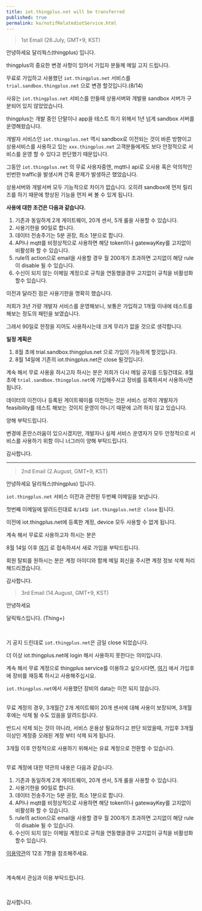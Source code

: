 ```yaml
---
title: iot.thingplus.net will be transferred
published: true
permalink: ko/notifRelatediotService.html
---
```





>1st Email (26.July, GMT+9, KST)



안녕하세요
달리웍스(thingplus) 입니다.

thingplus의 중요한 변경 사항이 있어서 가입자 분들께 메일 고지 드립니다.

무료로 가입하고 사용했던 `iot.thingplus.net` 서비스를 `trial.sandbox.thingplus.net` 으로 변경 할것입니다.(8/14)

사유는 `iot.thingplus.net` 서비스를 만들때 상용서버와 개발용 sandbox 서버가 구분되어 있지 않았었습니다.

thingplus는 개발 중인 단말이나 app을 테스트 하기 위해서 1년 넘게 sandbox 서버를 운영해왔습니다.

개발자 서비스인 `iot.thingplus.net` 역시 sandbox로 이전되는 것이 바른 방향이고 상용서비스를 사용하고 있는 `xxx.thingplus.net` 고객분들에게도 보다 안정적으로 서비스를 운영 할 수 있다고 판단했기 때문입니다.

그동안 `iot.thingplus.net` 의 무료 사용자중엔, mqtt나 api로 오사용 혹은 악의적인 빈번한 traffic을 발생시켜 간혹 문제가 발생하곤 했었습니다.

상용서버와 개발서버 모두 기능적으로 차이가 없습니다. 오히려 sandbox에 먼저 릴리즈를 하기 때문에 향상된 기능을 먼저 써 볼 수 있게 됩니다.

**사용에 대한 조건은 다음과 같습니다.**
1. 기존과 동일하게 2개 게이트웨이, 20개 센서, 5개 룰을 사용할 수 있습니다.
2. 사용기한을 90일로 합니다.
3. 데이터 전송주기는 5분 권장, 최소 1분으로 합니다.
4. API나 mqtt를 비정상적으로 사용하면 해당 token이나 gatewayKey를  고지없이 비활성화 할 수 있습니다.
5. rule의 action으로 email을 사용할 경우 월 200개가 초과하면 고지없이 해당 rule이 disable 될 수 있습니다.
6. 수신이 되지 않는 이메일 계정으로 규칙을 연동했을경우 고지없이 규칙을 비활성화 할수 있습니다.

이전과 달라진 점은 사용기한을 명확히 했습니다.

저희가 3년 가량 개발자 서비스를 운영해보니, 보통은 가입하고 1개월 이내에 테스트를 해보는 정도의 패턴을 보였습니다.

그래서 90일로 한정을 지어도 사용하시는데 크게 무리가 없을 것으로 생각합니다.

**일정 계획은**
1. 8월 초에 trial.sandbox.thingplus.net 으로 가입이 가능하게 할것입니다.
2. 8월 14일에 기존의 iot.thingplus.net은 close 될것입니다.

계속 해서 무료 사용을 하시고자 하시는 분은 저희가 다시 메일 공지를 드릴건데요. 8월 초에 `trial.sandbox.thingplus.net`에 가입해주시고 장비를 등록하셔서 사용하시면 됩니다.

데이터의 이전이나 등록된 게이트웨이를 이전하는 것은 서비스 성격이 개발자가 feasibility를 테스트 해보는 것이지 운영이 아니기 때문에 고려 하지 않고 있습니다.

양해 부탁드립니다.

변경에 혼란스러움이 있으시겠지만, 개발자나 실제 서비스 운영자가 모두 안정적으로 서비스를 사용하기 위함 이니 너그러이 양해 부탁드립니다.

감사합니다.

---

>2nd Email (2.August, GMT+9, KST)

안녕하세요
달리웍스(thingplus) 입니다.

`iot.thingplus.net` 서비스 이전과 관련된 두번째 이메일을 보냅니다.

첫번째 이메일에 알려드린대로 `8/14일 iot.thingplus.net은 close` 됩니다.

이전에 iot.thingplus.net에 등록한 계정, device 모두 사용할 수 없게 됩니다.

계속 해서 무료로 사용하고자 하시는 분은

8월 14일 이후 [여기](https://trial.sandbox.thingplus.net/#/register) 로 접속하셔서 새로 가입을 부탁드립니다.

회원 탈퇴를 원하시는 분은 계정 아이디와 함께 메일 회신을 주시면 계정 정보 삭제 처리 해드리겠습니다.

감사합니다.

>3rd Email (14.August, GMT+9, KST)

안녕하세요

달릭웍스입니다. (Thing+)

<br>

기 공지 드린대로 `iot.thingplus.net`은 금일 close 되었습니다.

더 이상 iot.thingplus.net에 login 해서 사용하지 못한다는 의미입니다.

계속 해서 무료 계정으로 thingplus service를 이용하고 싶으시다면, [여기](https://trial.sandbox.thingplus.net/#/register) 에서 가입후에 장비를 재등록 하시고 사용해주십시요.

`iot.thingplus.net`에서 사용했던 장비의 data는 이전 되지 않습니다.

<br>
무료 계정의 경우, 3개월간 2개 게이트웨이 20개 센서에 대해 사용이 보장되며, 3개월 후에는 삭제 될 수도 있음을 알려드립니다.

반드시 삭제 되는 것이 아니라, 서비스 운용상 필요하다고 판단 되었을때, 가입후 3개월 이상인 계정중 오래된 계정 부터 삭제 되게 됩니다.

3개월 이후 안정적으로 사용하기 위해서는 유료 계정으로 전환할 수 있습니다.

<br>
무료 계정에 대한 약관의 내용은 다음과 같습니다.

1. 기존과 동일하게 2개 게이트웨이, 20개 센서, 5개 룰을 사용할 수 있습니다.
2. 사용기한을 90일로 합니다.
3. 데이터 전송주기는 5분 권장, 최소 1분으로 합니다.
4. API나 mqtt를 비정상적으로 사용하면 해당 token이나 gatewayKey를  고지없이 비활성화 할 수 있습니다.
5. rule의 action으로 email을 사용할 경우 월 200개가 초과하면 고지없이 해당 rule이 disable 될 수 있습니다.
6. 수신이 되지 않는 이메일 계정으로 규칙을 연동했을경우 고지없이 규칙을 비활성화 할수 있습니다.

[이용약관](https://trial.sandbox.thingplus.net/#/about/terms)의 12조 7항을 참조해주세요.

<br>

계속해서 관심과 이용 부탁드립니다.

<br>

감사합니다.

<br>
<br>
<br>